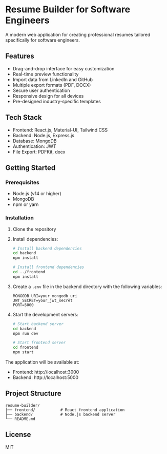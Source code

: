 # Resume Builder for Software Engineers

A modern web application for creating professional resumes tailored specifically for software engineers.

## Features

- Drag-and-drop interface for easy customization
- Real-time preview functionality
- Import data from LinkedIn and GitHub
- Multiple export formats (PDF, DOCX)
- Secure user authentication
- Responsive design for all devices
- Pre-designed industry-specific templates

## Tech Stack

- Frontend: React.js, Material-UI, Tailwind CSS
- Backend: Node.js, Express.js
- Database: MongoDB
- Authentication: JWT
- File Export: PDFKit, docx

## Getting Started

### Prerequisites

- Node.js (v14 or higher)
- MongoDB
- npm or yarn

### Installation

1. Clone the repository
2. Install dependencies:
   ```bash
   # Install backend dependencies
   cd backend
   npm install

   # Install frontend dependencies
   cd ../frontend
   npm install
   ```

3. Create a `.env` file in the backend directory with the following variables:
   ```
   MONGODB_URI=your_mongodb_uri
   JWT_SECRET=your_jwt_secret
   PORT=5000
   ```

4. Start the development servers:
   ```bash
   # Start backend server
   cd backend
   npm run dev

   # Start frontend server
   cd frontend
   npm start
   ```

The application will be available at:
- Frontend: http://localhost:3000
- Backend: http://localhost:5000

## Project Structure

```
resume-builder/
├── frontend/           # React frontend application
├── backend/            # Node.js backend server
└── README.md
```

## License

MIT 